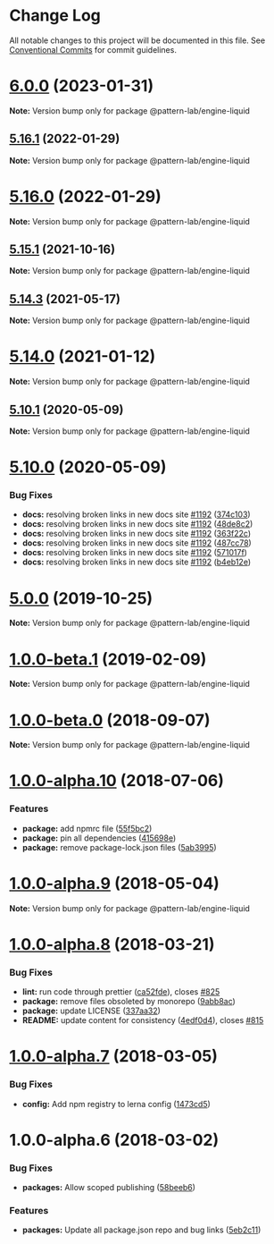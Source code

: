 # Change Log

All notable changes to this project will be documented in this file.
See [Conventional Commits](https://conventionalcommits.org) for commit guidelines.

# [6.0.0](https://github.com/pattern-lab/patternlab-node/compare/v5.17.0...v6.0.0) (2023-01-31)

**Note:** Version bump only for package @pattern-lab/engine-liquid





## [5.16.1](https://github.com/pattern-lab/patternlab-node/compare/v5.16.0...v5.16.1) (2022-01-29)

**Note:** Version bump only for package @pattern-lab/engine-liquid





# [5.16.0](https://github.com/pattern-lab/patternlab-node/compare/v5.15.7...v5.16.0) (2022-01-29)

**Note:** Version bump only for package @pattern-lab/engine-liquid





## [5.15.1](https://github.com/pattern-lab/patternlab-node/tree/master/packages/engine-liquid/compare/v5.15.0...v5.15.1) (2021-10-16)

**Note:** Version bump only for package @pattern-lab/engine-liquid






## [5.14.3](https://github.com/pattern-lab/patternlab-node/tree/master/packages/engine-liquid/compare/v5.14.2...v5.14.3) (2021-05-17)

**Note:** Version bump only for package @pattern-lab/engine-liquid






# [5.14.0](https://github.com/pattern-lab/patternlab-node/tree/master/packages/engine-liquid/compare/v5.13.3...v5.14.0) (2021-01-12)

**Note:** Version bump only for package @pattern-lab/engine-liquid






## [5.10.1](https://github.com/pattern-lab/patternlab-node/tree/master/packages/engine-liquid/compare/v5.10.0...v5.10.1) (2020-05-09)

**Note:** Version bump only for package @pattern-lab/engine-liquid





# [5.10.0](https://github.com/pattern-lab/patternlab-node/tree/master/packages/engine-liquid/compare/v5.9.3...v5.10.0) (2020-05-09)


### Bug Fixes

* **docs:** resolving broken links in new docs site [#1192](https://github.com/pattern-lab/patternlab-node/tree/master/packages/engine-liquid/issues/1192) ([374c103](https://github.com/pattern-lab/patternlab-node/tree/master/packages/engine-liquid/commit/374c103a59504ba239b16680f86a89b4d95e304f))
* **docs:** resolving broken links in new docs site [#1192](https://github.com/pattern-lab/patternlab-node/tree/master/packages/engine-liquid/issues/1192) ([48de8c2](https://github.com/pattern-lab/patternlab-node/tree/master/packages/engine-liquid/commit/48de8c2e134a61c0b4440375254bc9590a3e2563))
* **docs:** resolving broken links in new docs site [#1192](https://github.com/pattern-lab/patternlab-node/tree/master/packages/engine-liquid/issues/1192) ([363f22c](https://github.com/pattern-lab/patternlab-node/tree/master/packages/engine-liquid/commit/363f22c643239ef4ca48d6f5942111604fda5ead))
* **docs:** resolving broken links in new docs site [#1192](https://github.com/pattern-lab/patternlab-node/tree/master/packages/engine-liquid/issues/1192) ([487cc78](https://github.com/pattern-lab/patternlab-node/tree/master/packages/engine-liquid/commit/487cc783388043ec16ab1e54a3bfd8490038d058))
* **docs:** resolving broken links in new docs site [#1192](https://github.com/pattern-lab/patternlab-node/tree/master/packages/engine-liquid/issues/1192) ([571017f](https://github.com/pattern-lab/patternlab-node/tree/master/packages/engine-liquid/commit/571017ffafa2cf6e8fa01b7ea7effc88922b05d1))
* **docs:** resolving broken links in new docs site [#1192](https://github.com/pattern-lab/patternlab-node/tree/master/packages/engine-liquid/issues/1192) ([b4eb12e](https://github.com/pattern-lab/patternlab-node/tree/master/packages/engine-liquid/commit/b4eb12e68ceb402964a7e303610e5b0c008876ba))





# [5.0.0](https://github.com/pattern-lab/patternlab-node/tree/master/packages/engine-liquid/compare/v3.0.0-beta.3...v5.0.0) (2019-10-25)

**Note:** Version bump only for package @pattern-lab/engine-liquid






# [1.0.0-beta.1](https://github.com/pattern-lab/patternlab-node/tree/master/packages/engine-liquid/compare/@pattern-lab/engine-liquid@1.0.0-beta.0...@pattern-lab/engine-liquid@1.0.0-beta.1) (2019-02-09)

**Note:** Version bump only for package @pattern-lab/engine-liquid





<a name="1.0.0-beta.0"></a>
# [1.0.0-beta.0](https://github.com/pattern-lab/patternlab-node/tree/master/packages/engine-liquid/compare/@pattern-lab/engine-liquid@1.0.0-alpha.10...@pattern-lab/engine-liquid@1.0.0-beta.0) (2018-09-07)

**Note:** Version bump only for package @pattern-lab/engine-liquid





<a name="1.0.0-alpha.10"></a>

# [1.0.0-alpha.10](https://github.com/pattern-lab/patternlab-node/tree/master/packages/engine-liquid/compare/@pattern-lab/engine-liquid@1.0.0-alpha.9...@pattern-lab/engine-liquid@1.0.0-alpha.10) (2018-07-06)

### Features

* **package:** add npmrc file ([55f5bc2](https://github.com/pattern-lab/patternlab-node/tree/master/packages/engine-liquid/commit/55f5bc2))
* **package:** pin all dependencies ([415698e](https://github.com/pattern-lab/patternlab-node/tree/master/packages/engine-liquid/commit/415698e))
* **package:** remove package-lock.json files ([5ab3995](https://github.com/pattern-lab/patternlab-node/tree/master/packages/engine-liquid/commit/5ab3995))

<a name="1.0.0-alpha.9"></a>

# [1.0.0-alpha.9](https://github.com/pattern-lab/patternlab-node/tree/master/packages/engine-liquid/compare/@pattern-lab/engine-liquid@1.0.0-alpha.8...@pattern-lab/engine-liquid@1.0.0-alpha.9) (2018-05-04)

**Note:** Version bump only for package @pattern-lab/engine-liquid

<a name="1.0.0-alpha.8"></a>

# [1.0.0-alpha.8](https://github.com/pattern-lab/patternlab-node/tree/master/packages/engine-liquid/compare/@pattern-lab/engine-liquid@1.0.0-alpha.7...@pattern-lab/engine-liquid@1.0.0-alpha.8) (2018-03-21)

### Bug Fixes

* **lint:** run code through prettier ([ca52fde](https://github.com/pattern-lab/patternlab-node/tree/master/packages/engine-liquid/commit/ca52fde)), closes [#825](https://github.com/pattern-lab/patternlab-node/tree/master/packages/engine-liquid/issues/825)
* **package:** remove files obsoleted by monorepo ([9abb8ac](https://github.com/pattern-lab/patternlab-node/tree/master/packages/engine-liquid/commit/9abb8ac))
* **package:** update LICENSE ([337aa32](https://github.com/pattern-lab/patternlab-node/tree/master/packages/engine-liquid/commit/337aa32))
* **README:** update content for consistency ([4edf0d4](https://github.com/pattern-lab/patternlab-node/tree/master/packages/engine-liquid/commit/4edf0d4)), closes [#815](https://github.com/pattern-lab/patternlab-node/tree/master/packages/engine-liquid/issues/815)

<a name="1.0.0-alpha.7"></a>

# [1.0.0-alpha.7](https://github.com/pattern-lab/patternlab-node/tree/master/packages/engine-liquid/compare/@pattern-lab/engine-liquid@1.0.0-alpha.6...@pattern-lab/engine-liquid@1.0.0-alpha.7) (2018-03-05)

### Bug Fixes

* **config:** Add npm registry to lerna config ([1473cd5](https://github.com/pattern-lab/patternlab-node/tree/master/packages/engine-liquid/commit/1473cd5))

<a name="1.0.0-alpha.6"></a>

# 1.0.0-alpha.6 (2018-03-02)

### Bug Fixes

* **packages:** Allow scoped publishing ([58beeb6](https://github.com/pattern-lab/patternlab-node/tree/master/packages/engine-liquid/commit/58beeb6))

### Features

* **packages:** Update all package.json repo and bug links ([5eb2c11](https://github.com/pattern-lab/patternlab-node/tree/master/packages/engine-liquid/commit/5eb2c11))
